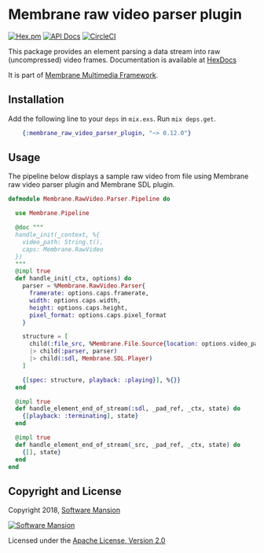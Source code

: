 # Membrane raw video parser plugin

[![Hex.pm](https://img.shields.io/hexpm/v/membrane_raw_video_parser_plugin.svg)](https://hex.pm/packages/membrane_raw_video_parser_plugin)
[![API Docs](https://img.shields.io/badge/api-docs-yellow.svg?style=flat)](https://hexdocs.pm/membrane_raw_video_parser_plugin/)
[![CircleCI](https://circleci.com/gh/membraneframework/membrane_raw_video_parser_plugin.svg?style=svg)](https://circleci.com/gh/membraneframework/membrane_raw_video_parser_plugin)

This package provides an element parsing a data stream into raw (uncompressed) video frames.
Documentation is available at [HexDocs](https://hexdocs.pm/membrane_raw_video_parser_plugin/)

It is part of [Membrane Multimedia Framework](https://membrane.stream/).

## Installation

Add the following line to your `deps` in `mix.exs`. Run `mix deps.get`.

```elixir
	{:membrane_raw_video_parser_plugin, "~> 0.12.0"}
```
## Usage
The pipeline below displays a sample raw video from file using Membrane raw video parser plugin and 
Membrane SDL plugin.

```elixir
defmodule Membrane.RawVideo.Parser.Pipeline do

  use Membrane.Pipeline

  @doc """
  handle_init(_context, %{
    video_path: String.t(),
    caps: Membrane.RawVideo
  })
  """
  @impl true
  def handle_init(_ctx, options) do
    parser = %Membrane.RawVideo.Parser{
      framerate: options.caps.framerate,
      width: options.caps.width,
      height: options.caps.height,
      pixel_format: options.caps.pixel_format
    }

    structure = [
      child(:file_src, %Membrane.File.Source{location: options.video_path})
      |> child(:parser, parser)
      |> child(:sdl, Membrane.SDL.Player)
    ]

    {[spec: structure, playback: :playing}], %{}}
  end

  @impl true
  def handle_element_end_of_stream(:sdl, _pad_ref, _ctx, state) do
    {[playback: :terminating], state}
  end

  @impl true
  def handle_element_end_of_stream(_src, _pad_ref, _ctx, state) do
    {[], state}
  end
end
```



## Copyright and License

Copyright 2018, [Software Mansion](https://swmansion.com/?utm_source=git&utm_medium=readme&utm_campaign=membrane)

[![Software Mansion](https://logo.swmansion.com/logo?color=white&variant=desktop&width=200&tag=membrane-github)](https://swmansion.com/?utm_source=git&utm_medium=readme&utm_campaign=membrane)

Licensed under the [Apache License, Version 2.0](LICENSE)
